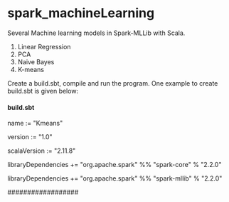 # spark_machineLearning

Several Machine learning models in Spark-MLLib with Scala.

1. Linear Regression
2. PCA
3. Naive Bayes
4. K-means

Create a build.sbt, compile and run the program. One example to create build.sbt is given below:


#### build.sbt ####

name := "Kmeans"

version := "1.0"

scalaVersion := "2.11.8"

libraryDependencies += "org.apache.spark" %% "spark-core" % "2.2.0"

libraryDependencies += "org.apache.spark" %% "spark-mllib" % "2.2.0"

##################
